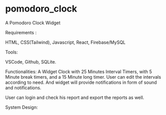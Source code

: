# pomodoro_clock
A Pomodoro Clock Widget

Requirements :

HTML, CSS(Tailwind), Javascript, React, Firebase/MySQL

Tools: 

VSCode, Github, SQLite.

Functionalities:
A Widget Clock with 25 Minutes Interval Timers, with 5 Minute break timers, and a 15 Minute long timer. User can edit the intervals according to need. And widget will provide notifications in form of sound and notifications. 

User can login and check his report and export the reports as well.

System Design:
